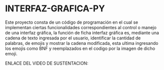 # INTERFAZ-GRAFICA-PY
Este proyecto consta de un código de programación en el cual se implementan ciertas funcionalidades correspondientes al control o manejo de una interfaz gráfica, la función de ficha interfaz gráfica es, mediante una cadena de texto ingresada por el usuario, identificar la cantidad de palabras, de emojis y mostrar la cadena modificada, esta ultima ingresando los emojis como BNF y reemplazados en el codigo por la imagen de dicho emoji.

ENLACE DEL VIDEO DE SUSTENTACION: 
